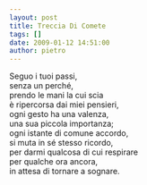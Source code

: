 ```yaml
---
layout: post
title: Treccia Di Comete
tags: []
date: 2009-01-12 14:51:00
author: pietro
---
```

Seguo i tuoi passi,<br/>senza un perché,<br/>prendo le mani la cui scia<br/>è ripercorsa dai miei pensieri,<br/>ogni gesto ha una valenza,<br/>una sua piccola importanza;<br/>ogni istante di comune accordo,<br/>si muta in sé stesso ricordo,<br/>per darmi qualcosa di cui respirare<br/>per qualche ora ancora,<br/>in attesa di tornare a sognare.
